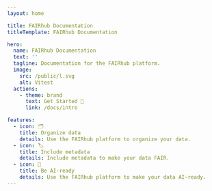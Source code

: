 ```yaml
---
layout: home

title: FAIRhub Documentation
titleTemplate: FAIRhub Documentation

hero:
  name: FAIRhub Documentation
  text: ''
  tagline: Documentation for the FAIRhub platform.
  image:
    src: /public/l.svg
    alt: Vitest
  actions:
    - theme: brand
      text: Get Started 🚀
      link: /docs/intro

features:
  - icon: 🗂️
    title: Organize data
    details: Use the FAIRhub platform to organize your data.
  - icon: 🏷️
    title: Include metadata
    details: Include metadata to make your data FAIR.
  - icon: 🤖
    title: Be AI-ready
    details: Use the FAIRhub platform to make your data AI-ready.
---
```

